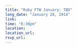 ```yaml
---
title: "Ruby FTW January: TBD"
long_date: "January 28, 2014"
link:
time: "6:30pm"
location:
location_url:
rsvp_url:
---
```

